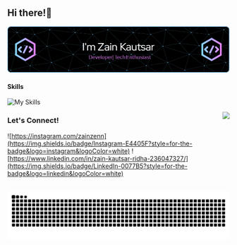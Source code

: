 ## Hi there!👋
![Zain Kautsar](img/github-header-image.png)

#### Skills
![My Skills](https://skillicons.dev/icons?i=html,js,css,c,cpp,python,mysql,figma)


<img align="right" height="150" src="https://media.giphy.com/media/u2pmTWUi0MXjyrMaVj/giphy.gif?cid=ecf05e47wqo05rz4s1q5pjp22trv401gi60o1tt8usr0pa5y&ep=v1_gifs_search&rid=giphy.gif&ct=g"  />


### Let's Connect!
![https://instagram.com/zainzenn](https://img.shields.io/badge/Instagram-E4405F?style=for-the-badge&logo=instagram&logoColor=white) ![https://www.linkedin.com/in/zain-kautsar-ridha-236047327/](https://img.shields.io/badge/LinkedIn-0077B5?style=for-the-badge&logo=linkedin&logoColor=white)

<!-- ### My Github Stats

![Zain's GitHub stats](https://github-readme-stats.vercel.app/api?username=Zainkautsar-doc&show_icons=true&theme=tokyonight) -->

<br clear="both">

<img src="https://raw.githubusercontent.com/ZainKautsar-doc/ZainKautsar-doc/output/snake.svg" alt="Snake animation" />

###